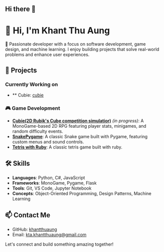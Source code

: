 ## Hi there 👋

<!--
**khantthuaung/khantthuaung** is a ✨ _special_ ✨ repository because its `README.md` (this file) appears on your GitHub profile.

Here are some ideas to get you started:

- 🔭 I’m currently working on ...
- 🌱 I’m currently learning ...
- 👯 I’m looking to collaborate on ...
- 🤔 I’m looking for help with ...
- 💬 Ask me about ...
- 📫 How to reach me: ...
- 😄 Pronouns: ...
- ⚡ Fun fact: ...
-->

# 👋 Hi, I'm Khant Thu Aung

🎯 Passionate developer with a focus on software development, game design, and machine learning. I enjoy building projects that solve real-world problems and enhance user experiences.

## 🚀 Projects

### Currently Working on
- ** Cubie: [cubie](https://github.com/khantthuaung/Cubie)

### 🎮 Game Development
- **[Cubie(2D Rubik's Cube competition simulatior)](https://github.com/khantthuaung/Cubie)** *(in progress)*: A MonoGame-based 2D RPG featuring player stats, minigames, and random difficulty events.
- **[SnakePygame](https://github.com/khantthuaung/SnakePygame)**: A classic Snake game built with Pygame, featuring custom menus and sound controls.
- **[Tetris with Ruby](https://github.com/khantthuaung/tetris_ruby)**: A classic tetris game built with ruby.

## 🛠️ Skills

- **Languages**: Python, C#, JavaScript
- **Frameworks**: MonoGame, Pygame, Flask
- **Tools**: Git, VS Code, Jupyter Notebook
- **Concepts**: Object-Oriented Programming, Design Patterns, Machine Learning

## 📫 Contact Me

- GitHub: [khantthuaung](https://github.com/khantthuaung)
- Email: [kta.khantthuaung@gmail.com](mailto:kta.khantthuaung@gmail.com)

Let's connect and build something amazing together!
